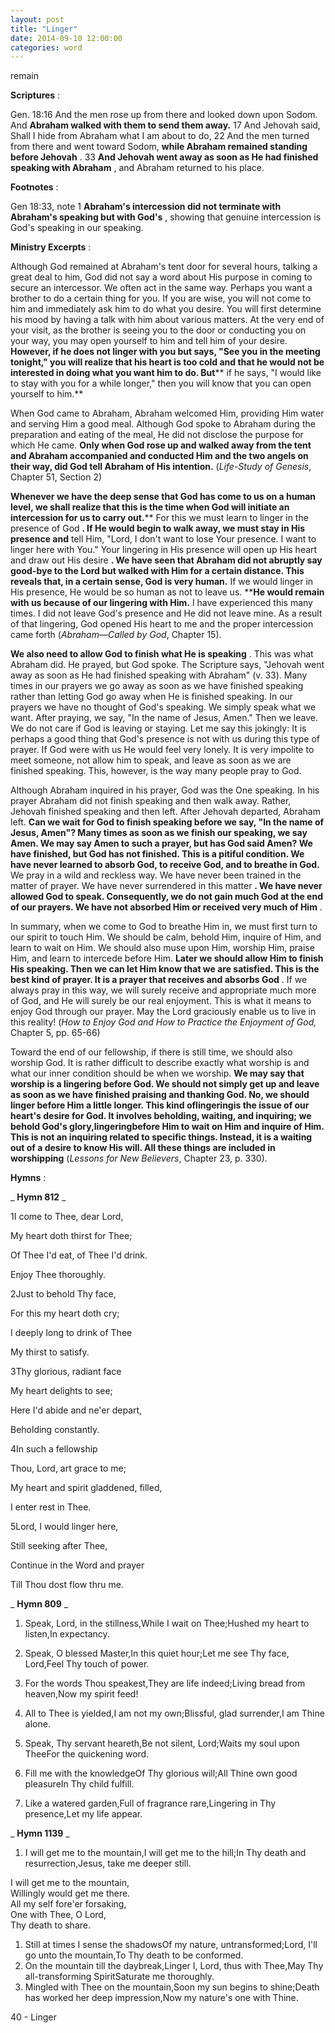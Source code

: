 ```yaml
---
layout: post
title: "Linger"
date: 2014-09-10 12:00:00
categories: word
---
```


remain

**Scriptures** :

Gen. 18:16 And the men rose up from there and looked down upon Sodom. And **Abraham walked with them to send them away.** 17 And Jehovah said, Shall I hide from Abraham what I am about to do, 22 And the men turned from there and went toward Sodom, **while Abraham remained standing before Jehovah** . 33 **And Jehovah went away as soon as He had finished speaking with Abraham** , and Abraham returned to his place.

**Footnotes** :

Gen 18:33, note 1 **Abraham's intercession did not terminate with Abraham's speaking but with God's** , showing that genuine intercession is God's speaking in our speaking.

**Ministry Excerpts** :

Although God remained at Abraham's tent door for several hours, talking a great deal to him, God did not say a word about His purpose in coming to secure an intercessor. We often act in the same way. Perhaps you want a brother to do a certain thing for you. If you are wise, you will not come to him and immediately ask him to do what you desire. You will first determine his mood by having a talk with him about various matters. At the very end of your visit, as the brother is seeing you to the door or conducting you on your way, you may open yourself to him and tell him of your desire. **However, if he does not linger with you but says, "See you in the meeting tonight," you will realize that his heart is too cold and that he would not be interested in doing what you want him to do. But**** if he says, "I would like to stay with you for a while longer," then you will know that you can open yourself to him.**

When God came to Abraham, Abraham welcomed Him, providing Him water and serving Him a good meal. Although God spoke to Abraham during the preparation and eating of the meal, He did not disclose the purpose for which He came. **Only when God rose up and walked away from the tent and Abraham accompanied and conducted Him and the two angels on their way, did God tell Abraham of His intention.** (_Life-Study of Genesis_, Chapter 51, Section 2)

**Whenever we have the deep sense that God has come to us on a human level, we shall realize that this is the time when God will initiate an intercession for us to carry out.**** For this we must learn to linger in the presence of God **. If He would begin to walk away, we must stay in His presence and** tell Him, "Lord, I don't want to lose Your presence. I want to linger here with You." Your lingering in His presence will open up His heart and draw out His desire **. We have seen that Abraham did not abruptly say good-bye to the Lord but walked with Him for a certain distance. This reveals that, in a certain sense, God is very human.** If we would linger in His presence, He would be so human as not to leave us. ****He would remain with us because of our lingering with Him.** I have experienced this many times. I did not leave God's presence and He did not leave mine. As a result of that lingering, God opened His heart to me and the proper intercession came forth (_Abraham—Called by God_, Chapter 15).

**We also need to allow God to finish what He is speaking** . This was what Abraham did. He prayed, but God spoke. The Scripture says, "Jehovah went away as soon as He had finished speaking with Abraham" (v. 33). Many times in our prayers we go away as soon as we have finished speaking rather than letting God go away when He is finished speaking. In our prayers we have no thought of God's speaking. We simply speak what we want. After praying, we say, "In the name of Jesus, Amen." Then we leave. We do not care if God is leaving or staying. Let me say this jokingly: It is perhaps a good thing that God's presence is not with us during this type of prayer. If God were with us He would feel very lonely. It is very impolite to meet someone, not allow him to speak, and leave as soon as we are finished speaking. This, however, is the way many people pray to God.

Although Abraham inquired in his prayer, God was the One speaking. In his prayer Abraham did not finish speaking and then walk away. Rather, Jehovah finished speaking and then left. After Jehovah departed, Abraham left. **Can we wait for God to finish speaking before we say, "In the name of Jesus, Amen"? Many times as soon as we finish our speaking, we say Amen. We may say Amen to such a prayer, but has God said Amen? We have finished, but God has not finished. This is a pitiful condition. We have never learned to absorb God, to receive God, and to breathe in God.** We pray in a wild and reckless way. We have never been trained in the matter of prayer. We have never surrendered in this matter **. We have never allowed God to speak. Consequently, we do not gain much God at the end of our prayers. We have not absorbed Him or received very much of Him** .

In summary, when we come to God to breathe Him in, we must first turn to our spirit to touch Him. We should be calm, behold Him, inquire of Him, and learn to wait on Him. We should also muse upon Him, worship Him, praise Him, and learn to intercede before Him. **Later we should allow Him to finish His speaking. Then we can let Him know that we are satisfied. This is the best kind of prayer. It is a prayer that receives and absorbs God** . If we always pray in this way, we will surely receive and appropriate much more of God, and He will surely be our real enjoyment. This is what it means to enjoy God through our prayer. May the Lord graciously enable us to live in this reality! (_How to Enjoy God and How to Practice the Enjoyment of God,_ Chapter 5, pp. 65-66)

Toward the end of our fellowship, if there is still time, we should also worship God. It is rather difficult to describe exactly what worship is and what our inner condition should be when we worship. **We may say that worship is a lingering before God. We should not simply get up and leave as soon as we have finished praising and thanking God. No, we should linger before Him a little longer. This kind oflingeringis the issue of our heart's desire for God. It involves beholding, waiting, and inquiring; we behold God's glory,lingeringbefore Him to wait on Him and inquire of Him. This is not an inquiring related to specific things. Instead, it is a waiting out of a desire to know His will. All these things are included in worshipping** (_Lessons for New Believers_, Chapter 23, p. 330).

**Hymns** :

_ **Hymn 812** _

1I come to Thee, dear Lord,

My heart doth thirst for Thee;

Of Thee I'd eat, of Thee I'd drink.

Enjoy Thee thoroughly.

2Just to behold Thy face,

For this my heart doth cry;

I deeply long to drink of Thee

My thirst to satisfy.

3Thy glorious, radiant face

My heart delights to see;

Here I'd abide and ne'er depart,

Beholding constantly.

4In such a fellowship

Thou, Lord, art grace to me;

My heart and spirit gladdened, filled,

I enter rest in Thee.

5Lord, I would linger here,

Still seeking after Thee,

Continue in the Word and prayer

Till Thou dost flow thru me.

_ **Hymn 809** _

1. Speak, Lord, in the stillness,While I wait on Thee;Hushed my heart to listen,In expectancy.
2. Speak, O blessed Master,In this quiet hour;Let me see Thy face, Lord,Feel Thy touch of power.
3. For the words Thou speakest,They are life indeed;Living bread from heaven,Now my spirit feed!

1. All to Thee is yielded,I am not my own;Blissful, glad surrender,I am Thine alone.
2. Speak, Thy servant heareth,Be not silent, Lord;Waits my soul upon TheeFor the quickening word.
3. Fill me with the knowledgeOf Thy glorious will;All Thine own good pleasureIn Thy child fulfill.
4. Like a watered garden,Full of fragrance rare,Lingering in Thy presence,Let my life appear.

_ **Hymn 1139** _

1. I will get me to the mountain,I will get me to the hill;In Thy death and resurrection,Jesus, take me deeper still.

I will get me to the mountain,  
Willingly would get me there.  
All my self fore'er forsaking,  
One with Thee, O Lord,  
Thy death to share.

1. Still at times I sense the shadowsOf my nature, untransformed;Lord, I'll go unto the mountain,To Thy death to be conformed.
2. On the mountain till the daybreak,Linger I, Lord, thus with Thee,May Thy all-transforming SpiritSaturate me thoroughly.
3. Mingled with Thee on the mountain,Soon my sun begins to shine;Death has worked her deep impression,Now my nature's one with Thine.

40 - Linger
